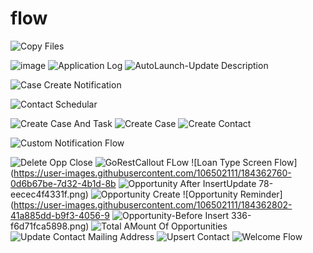 # flow
![Copy Files](https://user-images.githubusercontent.com/106502111/184468237-399ebf79-b6e6-4fe7-8db4-81f3d9b6e4bc.png)

![image](https://user-images.githubusercontent.com/106502111/184362310-1298f557-42b0-4b44-b37d-21474854ac37.png)
![Application Log](https://user-images.githubusercontent.com/106502111/184362533-e02b00f2-b2c9-4d06-b394-bdcdf2402a58.png)
![AutoLaunch-Update Description](https://user-images.githubusercontent.com/106502111/184362629-f36c42f5-f3a6-49c2-b759-ce9b6592b902.png)

![Case Create Notification](https://user-images.githubusercontent.com/106502111/184362653-2267b893-0aed-4ca1-b628-e3f340ffc308.png)

![Contact Schedular](https://user-images.githubusercontent.com/106502111/184362662-69be9320-ab84-447f-8a90-05e6abd3e91c.png)

![Create Case And Task](https://user-images.githubusercontent.com/106502111/184362674-a0b996f1-782f-49ab-bc54-2788e829da2b.png)
![Create Case](https://user-images.githubusercontent.com/106502111/184362690-8efbf899-b834-4081-b44e-5c882d12cf59.png)
![Create Contact](https://user-images.githubusercontent.com/106502111/184362703-b918a8f2-28c4-4fe8-8deb-7c4f66368caf.png)

![Custom Notification Flow](https://user-images.githubusercontent.com/106502111/184362727-82a13033-64f7-4040-b51f-a9ec1113e2d5.png)

![Delete Opp Close](https://user-images.githubusercontent.com/106502111/184362740-ec0cdd24-bd16-4b48-9cb5-25066c59cd46.png)
![GoRestCallout FLow](https://user-images.githubusercontent.com/106502111/184362749-8a005c13-196c-4f4f-b022-e9306c92a7f1.png)
![Loan Type Screen Flow](https://user-images.githubusercontent.com/106502111/184362760-0d6b67be-7d32-4b1d-8b
![Opportunity After InsertUpdate](https://user-images.githubusercontent.com/106502111/184362779-deb12fba-c629-4699-83af-27661885bc96.png)
78-eecec4f4331f.png)
![Opportunity Create](https://user-images.githubusercontent.com/106502111/184362787-8a74539c-1ec0-43e2-b5b1-d1cc74ae21e2.png)
![Opportunity Reminder](https://user-images.githubusercontent.com/106502111/184362802-41a885dd-b9f3-4056-9
![Opportunity-Before Insert](https://user-images.githubusercontent.com/106502111/184362816-305f0e85-93ad-4837-a2d5-a69021beab32.png)
336-f6d71fca5898.png)
![Total AMount Of Opportunities](https://user-images.githubusercontent.com/106502111/184362828-25597319-077d-4338-8cd9-d1b340fcc936.png)
![Update Contact Mailing Address](https://user-images.githubusercontent.com/106502111/184362842-36685973-8e6d-4cf2-b5d2-ef46456d3bc5.png)
![Upsert Contact](https://user-images.githubusercontent.com/106502111/184362855-7645e32f-0a69-4b2f-9472-c80a02fbf16a.png)
![Welcome Flow](https://user-images.githubusercontent.com/106502111/184362862-a7e443a2-6d4c-4201-80d3-96ef4790372c.png)

